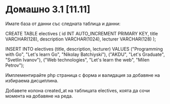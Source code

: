 <h1>Домашно 3.1 [11.11]</h1>
Имате база от данни със следната таблица и данни:

CREATE TABLE electives (
  id INT AUTO_INCREMENT PRIMARY KEY,
  title VARCHAR(128),
  description VARCHAR(1024),
  lecturer VARCHAR(128)
);

INSERT INTO electives (title, description, lecturer)
VALUES
  ("Programming with Go", "Let's learn Go", "Nikolay Batchiyski"),
  ("AKDU", "Let's Graduate", "Svetlin Ivanov"),
  ("Web technologies", "Let's learn the web", "Milen Petrov");

Имплементирайте php страница с форма и валидация за добавяне на избираема дисциплина.

Добавете колона created_at на таблицата electives, коята да сочи момента на добавяне на реда.
